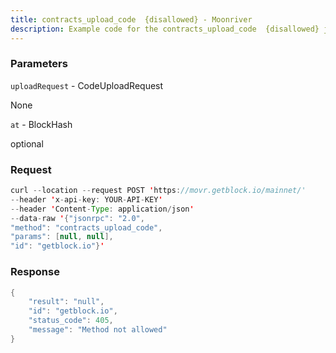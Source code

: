 ```yaml
---
title: contracts_upload_code  {disallowed} - Moonriver
description: Example code for the contracts_upload_code  {disallowed} json-rpc method. Сomplete guide on how to use contracts_upload_code  {disallowed} json-rpc in GetBlock.io Web3 documentation.
---
```


### Parameters


`uploadRequest` - CodeUploadRequest

None

`at` - BlockHash

optional

### Request

``` java
curl --location --request POST 'https://movr.getblock.io/mainnet/' 
--header 'x-api-key: YOUR-API-KEY' 
--header 'Content-Type: application/json' 
--data-raw '{"jsonrpc": "2.0",
"method": "contracts_upload_code",
"params": [null, null],
"id": "getblock.io"}'
```

###  Response

``` java
{
    "result": "null",
    "id": "getblock.io",
    "status_code": 405,
    "message": "Method not allowed"
}
```

